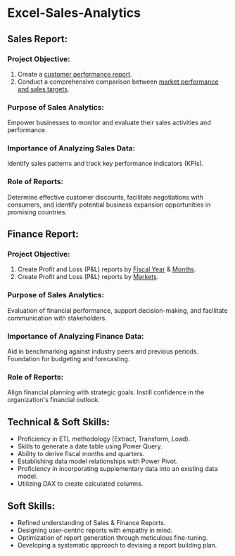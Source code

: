 # Excel-Sales-Analytics

## Sales Report:

### Project Objective:
1. Create a [customer performance report](https://github.com/Gohildalmotra/Excel-Sales-Analytics/blob/main/sales%20analysis%20report.pdf).
2. Conduct a comprehensive comparison between [market performance and sales targets](https://github.com/Gohildalmotra/Excel-Sales-Analytics/blob/main/sales%20analysis%20market%20vs%20target.pdf).

### Purpose of Sales Analytics:
Empower businesses to monitor and evaluate their sales activities and performance.

### Importance of Analyzing Sales Data:
Identify sales patterns and track key performance indicators (KPIs).

### Role of Reports:
Determine effective customer discounts, facilitate negotiations with consumers, and identify potential business expansion opportunities in promising countries.

## Finance Report:

### Project Objective:
1. Create Profit and Loss (P&L) reports by [Fiscal Year](https://github.com/KirandeepMarala/Excel-Sales_Analysis/blob/main/P%26L%20Statement%20by%20Fiscal%20Year.pdf) & [Months](https://github.com/KirandeepMarala/Excel-Sales_Analysis/blob/main/P%26L%20Statement%20by%20Months.pdf).
2. Create Profit and Loss (P&L) reports by [Markets](https://github.com/KirandeepMarala/Excel-Sales_Analysis/blob/main/P%26L%20Statement%20by%20Markets.pdf).

### Purpose of Sales Analytics:
Evaluation of financial performance, support decision-making, and facilitate communication with stakeholders.

### Importance of Analyzing Finance Data:
Aid in benchmarking against industry peers and previous periods. Foundation for budgeting and forecasting.

### Role of Reports:
Align financial planning with strategic goals. Instill confidence in the organization's financial outlook.

## Technical & Soft Skills:
- Proficiency in ETL methodology (Extract, Transform, Load).
- Skills to generate a date table using Power Query.
- Ability to derive fiscal months and quarters.
- Establishing data model relationships with Power Pivot.
- Proficiency in incorporating supplementary data into an existing data model.
- Utilizing DAX to create calculated columns.

## Soft Skills:
- Refined understanding of Sales & Finance Reports.
- Designing user-centric reports with empathy in mind.
- Optimization of report generation through meticulous fine-tuning.
- Developing a systematic approach to devising a report building plan.
